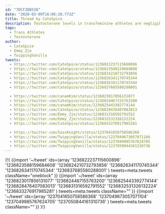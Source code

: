 ```yaml
---
id: "7DCF2DB538"
date: "2020-03-09T16:06:28.773Z"
title: Thread by CateSpice
description: Testosterone levels in transfeminine athletes are negligible.
tags:
  - Trans Athletes
  - Testosterone
author:
  - CateSpice
  - Emmy_Zje
  - TwippingVanilla
tweets:
  - https://twitter.com/CateSpice/status/1236822237115600896
  - https://twitter.com/CateSpice/status/1236823588159684608
  - https://twitter.com/CateSpice/status/1236824210732793856
  - https://twitter.com/CateSpice/status/1236826341170745344
  - https://twitter.com/CateSpice/status/1236826341170745344
  - https://twitter.com/CateSpice/status/1236837685580288001

  - https://twitter.com/canamKim/status/1236823017856131077
  - https://twitter.com/CateSpice/status/1236824467155763200
  - https://twitter.com/canamKim/status/1236825443392774144
  - https://twitter.com/CateSpice/status/1236828476407083013
  - https://twitter.com/Emmy_Zje/status/1236831316592791552
  - https://twitter.com/Emmy_Zje/status/1236832531326132224
  - https://twitter.com/CateSpice/status/1236833276917985281

  - https://twitter.com/SassKnight/status/1237041650758586368
  - https://twitter.com/TwippingVanilla/status/1237049673057071104
  - https://twitter.com/TwippingVanilla/status/1237049985767624705
  - https://twitter.com/TwippingVanilla/status/1237050844161310736
---
```

{!{
  {{import '~/tweet' ids=(array
    '1236822237115600896'
    '1236823588159684608'
    '1236824210732793856'
    '1236826341170745344'
    '1236826341170745344'
    '1236837685580288001'
  ) tweets=meta.tweets className="oneblock" }}
  {{import '~/tweet' ids=(array
    '1236823017856131077'
    '1236824467155763200'
    '1236825443392774144'
    '1236828476407083013'
    '1236831316592791552'
    '1236832531326132224'
    '1236833276917985281'
  ) tweets=meta.tweets className="" }}
  {{import '~/tweet' ids=(array
    '1237041650758586368'
    '1237049673057071104'
    '1237049985767624705'
    '1237050844161310736'
  ) tweets=meta.tweets className="" }}
}!}

